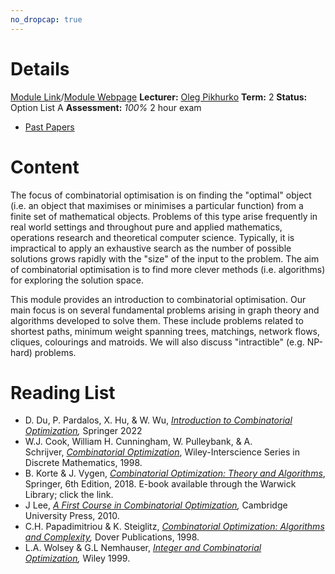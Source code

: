 ```yaml
---
no_dropcap: true
---
```

# Details
[Module Link](https://courses.warwick.ac.uk/modules/2024/MA222-10)/[Module Webpage](https://warwick.ac.uk/fac/sci/maths/currentstudents/ughandbook/year2/ma252/)
**Lecturer:** [Oleg Pikhurko](https://warwick.ac.uk/fac/sci/maths/people/staff/oleg_pikhurko/)
**Term:** 2
**Status:** Option List A
**Assessment:** *100%* 2 hour exam
- [Past Papers](https://warwick.ac.uk/exampapers?q=MA252)
# Content 
The focus of combinatorial optimisation is on finding the "optimal" object (i.e. an object that maximises or minimises a particular function) from a finite set of mathematical objects. Problems of this type arise frequently in real world settings and throughout pure and applied mathematics, operations research and theoretical computer science. Typically, it is impractical to apply an exhaustive search as the number of possible solutions grows rapidly with the "size" of the input to the problem. The aim of combinatorial optimisation is to find more clever methods (i.e. algorithms) for exploring the solution space.

This module provides an introduction to combinatorial optimisation. Our main focus is on several fundamental problems arising in graph theory and algorithms developed to solve them. These include problems related to shortest paths, minimum weight spanning trees, matchings, network flows, cliques, colourings and matroids. We will also discuss "intractible" (e.g. NP-hard) problems.

# Reading List
- D. Du, P. Pardalos, X. Hu, & W. Wu, _[Introduction to Combinatorial Optimization](https://go.exlibris.link/jzv3yvCB),_ Springer 2022
- W.J. Cook, William H. Cunningham, W. Pulleybank, & A. Schrijver, _[Combinatorial Optimization](https://go.exlibris.link/B85P7pCj)_, Wiley-Interscience Series in Discrete Mathematics, 1998.
- B. Korte & J. Vygen, _[Combinatorial Optimization: Theory and Algorithms](https://go.exlibris.link/yc4G45PF)_, Springer, 6th Edition, 2018. E-book available through the Warwick Library; click the link.
- J Lee, _[A First Course in Combinatorial Optimization](https://go.exlibris.link/bqdWz0X6),_ Cambridge University Press, 2010.
- C.H. Papadimitriou & K. Steiglitz, _[Combinatorial Optimization: Algorithms and Complexity](https://go.exlibris.link/rLMZtHvj),_ Dover Publications, 1998.
- L.A. Wolsey & G.L Nemhauser, _[Integer and Combinatorial Optimization](https://go.exlibris.link/WytscbCK),_ Wiley 1999.
